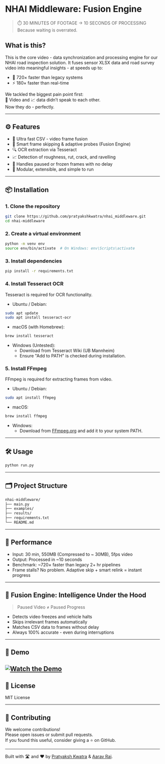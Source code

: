 # NHAI Middleware: Fusion Engine

> ⏱️ 30 MINUTES OF FOOTAGE → 10 SECONDS OF PROCESSING  
> Because waiting is overrated.

## What is this?

This is the core video - data synchronization and processing engine for our NHAI road inspection solution. It fuses sensor XLSX data and road survey video into meaningful insights - at speeds up to:

- 🚀 720× faster than legacy systems  
- ⚡️ 180× faster than real-time  

We tackled the biggest pain point first:  
🎥 Video and 📈 data didn’t speak to each other.  
Now they do - perfectly.

---

## ⚙️ Features

- 🔁 Ultra fast CSV - video frame fusion  
- 🧠 Smart frame skipping & adaptive probes (Fusion Engine)  
- 🔍 OCR extraction via Tesseract  
- 📈 Detection of roughness, rut, crack, and ravelling  
- 🧲 Handles paused or frozen frames with no delay  
- 🔌 Modular, extensible, and simple to run  

---

## 📦 Installation

### 1. Clone the repository
```bash
git clone https://github.com/pratyakshkwatra/nhai_middleware.git
cd nhai-middleware
```

### 2. Create a virtual environment
```bash
python -m venv env
source env/bin/activate  # On Windows: env\Scripts\activate
```

### 3. Install dependencies
```bash
pip install -r requirements.txt
```

### 4. Install Tesseract OCR
Tesseract is required for OCR functionality.

- Ubuntu / Debian:
```bash
sudo apt update
sudo apt install tesseract-ocr
```
- macOS (with Homebrew):
```bash
brew install tesseract
```
- Windows (Untested):
  - Download from Tesseract Wiki (UB Mannheim)
  - Ensure "Add to PATH" is checked during installation.

### 5. Install FFmpeg
FFmpeg is required for extracting frames from video.

- Ubuntu / Debian:
```bash
sudo apt install ffmpeg
```
- macOS:
```bash
brew install ffmpeg
```
- Windows:
  - Download from [FFmpeg.org](https://ffmpeg.org/download.html) and add it to your system PATH.

---

## 🛠️ Usage
```bash
python run.py
```

---

## 🗂️ Project Structure
```bash
nhai-middleware/
├── main.py
├── examples/
├── results/
├── requirements.txt
└── README.md
```

---

## 🚦 Performance

- Input: 30 min, 550MB (Compressed to ~ 30MB), 5fps video  
- Output: Processed in ~10 seconds  
- Benchmark: ~720× faster than legacy 2+ hr pipelines  
- Frame stalls? No problem. Adaptive skip + smart relink = instant progress

---

## 🧠 Fusion Engine: Intelligence Under the Hood

> Paused Video ≠ Paused Progress

- Detects video freezes and vehicle halts  
- Skips irrelevant frames automatically  
- Matches CSV data to frames without delay  
- Always 100% accurate - even during interruptions

---

## 🎥 Demo

[![Watch the Demo](https://img.youtube.com/vi/2OiS_hhx8nE/hqdefault.jpg)](https://youtu.be/2OiS_hhx8nE)
---

## 📄 License

MIT License

---

## 🤝 Contributing

We welcome contributions!  
Please open issues or submit pull requests.  
If you found this useful, consider giving a ⭐ on GitHub.

---

Built with 🛣️ and ❤️ by [Pratyaksh Kwatra](https://github.com/pratyakshkwatra) & [Aarav Rai](https://github.com/Aarav-Rai).